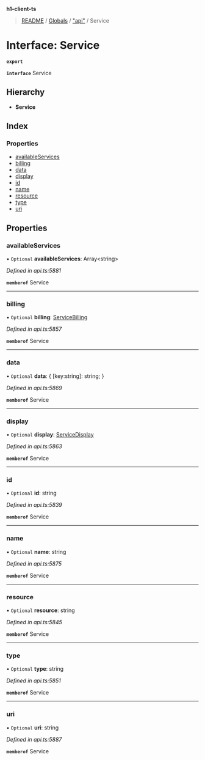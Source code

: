 **h1-client-ts**

> [README](../README.md) / [Globals](../globals.md) / ["api"](../modules/_api_.md) / Service

# Interface: Service

**`export`** 

**`interface`** Service

## Hierarchy

* **Service**

## Index

### Properties

* [availableServices](_api_.service.md#availableservices)
* [billing](_api_.service.md#billing)
* [data](_api_.service.md#data)
* [display](_api_.service.md#display)
* [id](_api_.service.md#id)
* [name](_api_.service.md#name)
* [resource](_api_.service.md#resource)
* [type](_api_.service.md#type)
* [uri](_api_.service.md#uri)

## Properties

### availableServices

• `Optional` **availableServices**: Array\<string>

*Defined in api.ts:5881*

**`memberof`** Service

___

### billing

• `Optional` **billing**: [ServiceBilling](_api_.servicebilling.md)

*Defined in api.ts:5857*

**`memberof`** Service

___

### data

• `Optional` **data**: { [key:string]: string;  }

*Defined in api.ts:5869*

**`memberof`** Service

___

### display

• `Optional` **display**: [ServiceDisplay](_api_.servicedisplay.md)

*Defined in api.ts:5863*

**`memberof`** Service

___

### id

• `Optional` **id**: string

*Defined in api.ts:5839*

**`memberof`** Service

___

### name

• `Optional` **name**: string

*Defined in api.ts:5875*

**`memberof`** Service

___

### resource

• `Optional` **resource**: string

*Defined in api.ts:5845*

**`memberof`** Service

___

### type

• `Optional` **type**: string

*Defined in api.ts:5851*

**`memberof`** Service

___

### uri

• `Optional` **uri**: string

*Defined in api.ts:5887*

**`memberof`** Service

